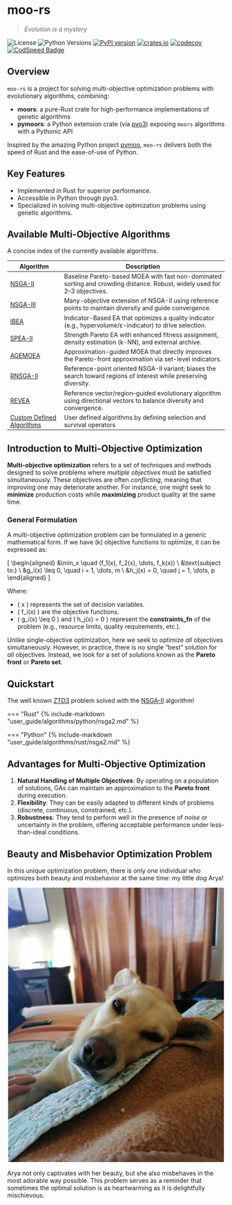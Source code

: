 

# moo-rs

> _Evolution is a mystery_

![License](https://img.shields.io/badge/License-MIT-blue.svg)
![Python Versions](https://img.shields.io/badge/Python-3.10%20%7C%203.11%20%7C%203.12%20%7C%203.13-blue)
[![PyPI version](https://img.shields.io/pypi/v/pymoors.svg)](https://pypi.org/project/pymoors/)
[![crates.io](https://img.shields.io/crates/v/moors.svg)](https://crates.io/crates/moors)
[![codecov](https://codecov.io/gh/andresliszt/moo-rs/graph/badge.svg?token=KC6EAVYGHX)](https://codecov.io/gh/andresliszt/moo-rs)
[![CodSpeed Badge](https://img.shields.io/endpoint?url=https://codspeed.io/badge.json)](https://codspeed.io/andresliszt/moo-rs)

## Overview

`moo-rs` is a project for solving multi-objective optimization problems with evolutionary algorithms, combining:

- **moors**: a pure-Rust crate for high-performance implementations of genetic algorithms
- **pymoors**: a Python extension crate (via [pyo3](https://github.com/PyO3/pyo3)) exposing `moors` algorithms with a Pythonic API

Inspired by the amazing Python project [pymoo](https://github.com/anyoptimization/pymoo), `moo-rs` delivers both the speed of Rust and the ease-of-use of Python.


## Key Features

- Implemented in Rust for superior performance.
- Accessible in Python through pyo3.
- Specialized in solving multi-objective optimization problems using genetic algorithms.


## Available Multi-Objective Algorithms

A concise index of the currently available algorithms.

| Algorithm | Description |
|---|---|
| [NSGA-II](user_guide/algorithms/nsga2.md) | Baseline Pareto-based MOEA with fast non-dominated sorting and crowding distance. Robust, widely used for 2–3 objectives. |
| [NSGA-III](user_guide/algorithms/nsga3.md) | Many-objective extension of NSGA-II using reference points to maintain diversity and guide convergence. |
| [IBEA](user_guide/algorithms/ibea.md) | Indicator-Based EA that optimizes a quality indicator (e.g., hypervolume/ε-indicator) to drive selection. |
| [SPEA-II](user_guide/algorithms/spea2.md) | Strength Pareto EA with enhanced fitness assignment, density estimation (k-NN), and external archive. |
| [AGEMOEA](user_guide/algorithms/agemoea.md) | Approximation-guided MOEA that directly improves the Pareto-front approximation via set-level indicators. |
| [RNSGA-II](user_guide/algorithms/rnsga2.md) | Reference-point oriented NSGA-II variant; biases the search toward regions of interest while preserving diversity. |
| [REVEA](user_guide/algorithms/revea.md) | Reference vector/region–guided evolutionary algorithm using directional vectors to balance diversity and convergence. |
| [Custom Defined Algorithms](user_guide/algorithms/custom/custom.md) | User defined algorithms by defining selection and survival operators|

## Introduction to Multi-Objective Optimization

**Multi-objective optimization** refers to a set of techniques and methods designed to solve problems where *multiple objectives* must be satisfied simultaneously. These objectives are often *conflicting*, meaning that improving one may deteriorate another. For instance, one might seek to **minimize** production costs while **maximizing** product quality at the same time.

### General Formulation

A multi-objective optimization problem can be formulated in a generic mathematical form. If we have \(k\) objective functions to optimize, it can be expressed as:

\[
\begin{aligned}
&\min_x \quad (f_1(x), f_2(x), \dots, f_k(x)) \\
&\text{subject to:} \\
&g_i(x) \leq 0, \quad i = 1, \dots, m \\
&h_j(x) = 0, \quad j = 1, \dots, p
\end{aligned}
\]

Where:
- \( x \) represents the set of decision variables.
- \( f_i(x) \) are the objective functions.
- \( g_i(x) \leq 0 \) and \( h_j(x) = 0 \) represent the **constraints_fn** of the problem (e.g., resource limits, quality requirements, etc.).

Unlike single-objective optimization, here we seek to optimize *all* objectives simultaneously. However, in practice, there is no single “best” solution for *all* objectives. Instead, we look for a set of solutions known as the **Pareto front** or **Pareto set**.

## Quickstart

The well known [ZTD3](user_guide/algorithms/nsga2.md#zdt3-problem) problem solved with the [NSGA-II](user_guide/algorithms/nsga2.md) algorithm!

=== "Rust"
    {% include-markdown "user_guide/algorithms/python/nsga2.md" %}

=== "Python"
    {% include-markdown "user_guide/algorithms/rust/nsga2.md" %}

## Advantages for Multi-Objective Optimization

1. **Natural Handling of Multiple Objectives**: By operating on a population of solutions, GAs can maintain an approximation to the **Pareto front** during execution.
2. **Flexibility**: They can be easily adapted to different kinds of problems (discrete, continuous, constrained, etc.).
3. **Robustness**: They tend to perform well in the presence of *noise* or uncertainty in the problem, offering acceptable performance under less-than-ideal conditions.

## Beauty and Misbehavior Optimization Problem

In this unique optimization problem, there is only one individual who optimizes both beauty and misbehavior at the same time: my little dog Arya!

<div style="text-align: center;">
  <img src="images/arya.png" alt="Arya" width="500" />
</div>

Arya not only captivates with her beauty, but she also misbehaves in the most adorable way possible. This problem serves as a reminder that sometimes the optimal solution is as heartwarming as it is delightfully mischievous.
